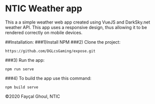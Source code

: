 # NTIC Weather app

This a a simple weather web app created using VueJS and DarkSky.net weather API.
This app uses a responsive design, thus allowing it to be rendered correctly on mobile devices.

##Installation:
###1)Install NPM
###2) Clone the project:

```
https://github.com/DGLcsGaming/expose.git
```

###3) Run the app:

```
npm run serve
```

###4) To build the app use this command:

```
npm build serve
```

&copy;2020 Fayçal Ghoul, NTIC

